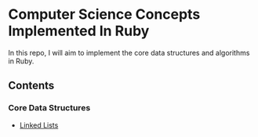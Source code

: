 Computer Science Concepts Implemented In Ruby
=============================================
In this repo, I will aim to implement the core data structures and algorithms in Ruby.

## Contents
### Core Data Structures
- [Linked Lists](data_structures/linked_lists/linked_lists.md)
